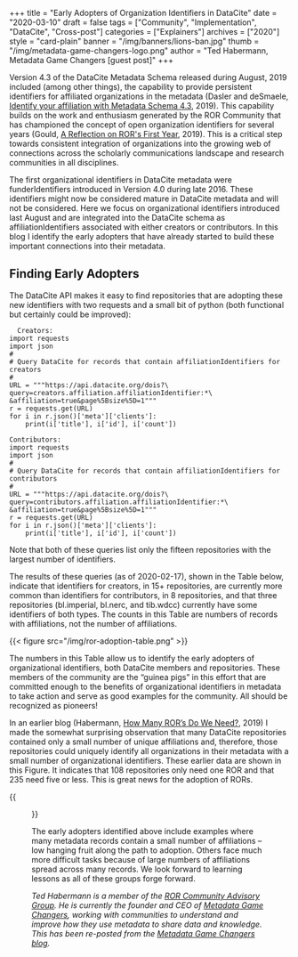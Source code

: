+++
title = "Early Adopters of Organization Identifiers in DataCite"
date = "2020-03-10"
draft = false
tags = ["Community", "Implementation", "DataCite", "Cross-post"]
categories = ["Explainers"]
archives = ["2020"]
style = "card-plain"
banner = "/img/banners/lions-ban.jpg"
thumb = "/img/metadata-game-changers-logo.png"
author = "Ted Habermann, Metadata Game Changers [guest post]"
+++

Version 4.3 of the DataCite Metadata Schema released during August, 2019 included (among other things), the capability to provide persistent identifiers for affiliated organizations in the metadata (Dasler and deSmaele, [Identify your affiliation with Metadata Schema 4.3](https://blog.datacite.org/identify-your-affiliation-with-metadata-schema-4-3/), 2019). This capability builds on the work and enthusiasm generated by the ROR Community that has championed the concept of open organization identifiers for several years (Gould, [A Reflection on ROR's First Year](https://ror.org/blog/2019-12-17-year-in-review/), 2019). This is a critical step towards consistent integration of organizations into the growing web of connections across the scholarly communications landscape and research communities in all disciplines.

The first organizational identifiers in DataCite metadata were funderIdentifiers introduced in Version 4.0 during late 2016. These identifiers might now be considered mature in DataCite metadata and will not be considered.  Here we focus on organizational identifiers introduced last August and are integrated into the DataCite schema as affiliationIdentifiers associated with either creators or contributors. In this blog I identify the early adopters that have already started to build these important connections into their metadata.

## Finding Early Adopters
The DataCite API makes it easy to find repositories that are adopting these new identifiers with two requests and a small bit of python (both functional but certainly could be improved):

```
  Creators:
import requests
import json
#
# Query DataCite for records that contain affiliationIdentifiers for creators
#
URL = """https://api.datacite.org/dois?\
query=creators.affiliation.affiliationIdentifier:*\
&affiliation=true&page%5Bsize%5D=1"""
r = requests.get(URL)
for i in r.json()['meta']['clients']:
    print(i['title'], i['id'], i['count'])

Contributors:
import requests
import json
#
# Query DataCite for records that contain affiliationIdentifiers for contributors
#
URL = """https://api.datacite.org/dois?\
query=contributors.affiliation.affiliationIdentifier:*\
&affiliation=true&page%5Bsize%5D=1"""
r = requests.get(URL)
for i in r.json()['meta']['clients']:
    print(i['title'], i['id'], i['count'])
```
Note that both of these queries list only the fifteen repositories with the largest number of identifiers.

The results of these queries (as of 2020-02-17), shown in the Table below, indicate that identifiers for creators, in 15+ repositories, are currently more common than identifiers for contributors, in 8 repositories, and that three repositories (bl.imperial, bl.nerc, and tib.wdcc) currently have some identifiers of both types. The counts in this Table are numbers of records with affiliations, not the number of affiliations.

{{< figure src="/img/ror-adoption-table.png" >}}

The numbers in this Table allow us to identify the early adopters of organizational identifiers, both DataCite members and repositories. These members of the community are the “guinea pigs” in this effort that are committed enough to the benefits of organizational identifiers in metadata to take action and serve as good examples for the community. All should be recognized as pioneers!

In an earlier blog (Habermann, [How Many ROR’s Do We Need?](https://metadatagamechangers.com/blog/2019/11/10/how-many-rors-do-we-need), 2019) I made the somewhat surprising observation that many DataCite repositories contained only a small number of unique affiliations and, therefore, those repositories could uniquely identify all organizations in their metadata with a small number of organizational identifiers. These earlier data are shown in this Figure. It indicates that 108 repositories only need one ROR and that 235 need five or less. This is great news for the adoption of RORs.

{{<figure src="/img/ror-adoption-chart.png" >}}

The early adopters identified above include examples where many metadata records contain a small number of affiliations – low hanging fruit along the path to adoption. Others face much more difficult tasks because of large numbers of affiliations spread across many records. We look forward to learning lessons as all of these groups forge forward.

*Ted Habermann is a member of the [ROR Community Advisory Group](/supporters#ror-community-advisors). He is currently the founder and CEO of [Metadata Game Changers](https://metadatagamechangers.com), working with communities to understand and improve how they use metadata to share data and knowledge. This has been re-posted from the [Metadata Game Changers blog](https://metadatagamechangers.com/blog/2020/3/5/early-adopters-of-organizational-identifiers).*
